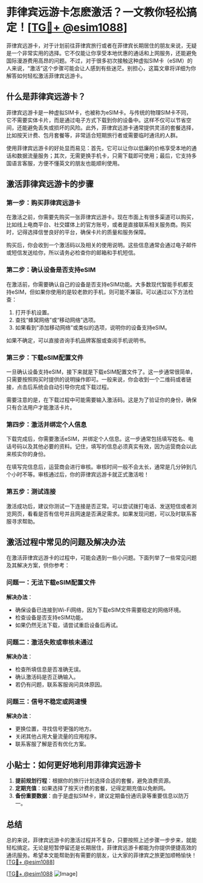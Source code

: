 # 菲律宾远游卡怎麽激活？一文教你轻松搞定！[[TG💪+ @esim1088](https://t.me/s/esim1088)]

菲律宾远游卡，对于计划前往菲律宾旅行或者在菲律宾长期居住的朋友来说，无疑是一个非常实用的选择。它不仅能让你享受本地优惠的通话和上网服务，还能避免国际漫游费用高昂的问题。不过，对于很多初次接触这种虚拟SIM卡（eSIM）的人来说，“激活”这个步骤可能会让人感到有些迷茫。别担心，这篇文章将详细为你解答如何轻松激活菲律宾远游卡。

## 什么是菲律宾远游卡？

菲律宾远游卡是一种虚拟SIM卡，也被称为eSIM卡。与传统的物理SIM卡不同，它不需要实体卡片，而是通过电子方式下载到你的设备中。这样不仅可以节省空间，还能避免丢失或损坏的风险。此外，菲律宾远游卡通常提供灵活的套餐选择，比如按天计费、包月套餐等，非常适合短期旅行者或需要临时通讯的人群。

使用菲律宾远游卡的好处显而易见：首先，它可以让你以低廉的价格享受本地的通话和数据流量服务；其次，无需更换手机卡，只需下载即可使用；最后，它支持多国语言客服，方便不懂英文的朋友也能顺利使用。

## 激活菲律宾远游卡的步骤

### 第一步：购买菲律宾远游卡

在激活之前，你需要先购买一张菲律宾远游卡。现在市面上有很多渠道可以购买，比如线上电商平台、社交媒体上的官方账号，或者是直接联系相关服务商。购买时，记得选择信誉良好的平台，确保卡片的质量和服务保障。

购买后，你会收到一个激活码以及相关的使用说明。这些信息通常会通过电子邮件或短信发送给你，所以请务必检查你的邮箱和手机短信。

### 第二步：确认设备是否支持eSIM

在激活前，你需要确认自己的设备是否支持eSIM功能。大多数现代智能手机都支持eSIM，但如果你使用的是较老款的手机，则可能不兼容。可以通过以下方法检查：

1. 打开手机设置。
2. 查找“蜂窝网络”或“移动网络”选项。
3. 如果看到“添加移动网络”或类似的选项，说明你的设备支持eSIM。

如果不确定，可以直接咨询手机品牌客服或查阅手机说明书。

### 第三步：下载eSIM配置文件

一旦确认设备支持eSIM，接下来就是下载eSIM配置文件了。这一步通常很简单，只需要按照购买时提供的说明操作即可。一般来说，你会收到一个二维码或者链接，点击后系统会自动引导你完成下载过程。

需要注意的是，在下载过程中可能需要输入激活码。这是为了验证你的身份，确保只有合法用户才能激活卡片。

### 第四步：激活并绑定个人信息

下载完成后，你需要激活eSIM，并绑定个人信息。这一步通常包括填写姓名、电话号码以及其他必要的资料。记住，填写的信息必须真实有效，因为运营商会以此来核实你的身份。

在填写完信息后，运营商会进行审核。审核时间一般不会太长，通常是几分钟到几个小时不等。审核通过后，你的菲律宾远游卡就正式激活啦！

### 第五步：测试连接

激活成功后，建议你测试一下连接是否正常。可以尝试拨打电话、发送短信或者浏览网页，看看是否有信号并且网速是否满足需求。如果发现问题，可以及时联系客服寻求帮助。

## 激活过程中常见的问题及解决办法

在激活菲律宾远游卡的过程中，可能会遇到一些小问题。下面列举了一些常见问题及其解决方案，供你参考：

### 问题一：无法下载eSIM配置文件

**解决办法**：
- 确保设备已连接到Wi-Fi网络，因为下载eSIM文件需要稳定的网络环境。
- 检查设备是否支持eSIM功能。
- 如果仍然无法下载，请尝试重启设备后再试。

### 问题二：激活失败或审核未通过

**解决办法**：
- 检查所填信息是否准确无误。
- 确认激活码是否正确输入。
- 若仍有问题，联系客服询问具体原因。

### 问题三：信号不稳定或网速慢

**解决办法**：
- 更换位置，寻找信号更强的地方。
- 关闭其他占用大量流量的应用程序。
- 联系客服了解是否有优化方案。

## 小贴士：如何更好地利用菲律宾远游卡

1. **提前规划行程**：根据你的旅行计划选择合适的套餐，避免浪费资源。
2. **定期充值**：如果选择了按天计费的套餐，记得定期充值以免断网。
3. **备份重要数据**：由于是虚拟SIM卡，建议定期备份通讯录等重要信息以防万一。

## 总结

总的来说，菲律宾远游卡的激活过程并不复杂，只要按照上述步骤一步步来，就能轻松搞定。无论是短暂停留还是长期居住，菲律宾远游卡都能为你提供便捷高效的通讯服务。希望本文能帮助到有需要的朋友，让大家的菲律宾之旅更加顺畅愉快！[[TG💪+ @esim1088](https://t.me/s/esim1088)]

[[TG💪+ @esim1088](https://t.me/s/esim1088) ![Image](https://i.postimg.cc/4NQfJmqS/Snipaste-2025-05-13-00-14-12.png)]